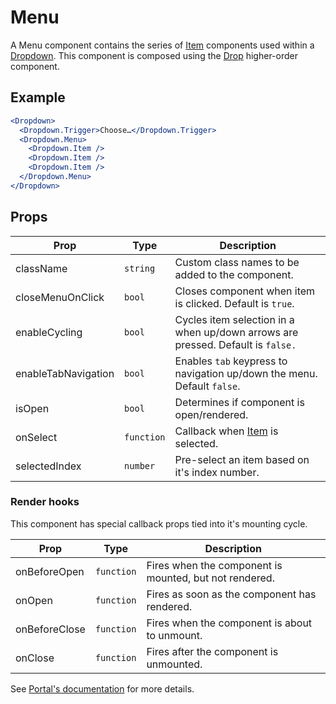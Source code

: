 # Menu

A Menu component contains the series of [Item](../Item) components used within a [Dropdown](./Dropdown.md). This component is composed using the [Drop](../../Drop) higher-order component.

## Example

```jsx
<Dropdown>
  <Dropdown.Trigger>Choose…</Dropdown.Trigger>
  <Dropdown.Menu>
    <Dropdown.Item />
    <Dropdown.Item />
    <Dropdown.Item />
  </Dropdown.Menu>
</Dropdown>
```

## Props

| Prop                | Type       | Description                                                                     |
| ------------------- | ---------- | ------------------------------------------------------------------------------- |
| className           | `string`   | Custom class names to be added to the component.                                |
| closeMenuOnClick    | `bool`     | Closes component when item is clicked. Default is `true`.                       |
| enableCycling       | `bool`     | Cycles item selection in a when up/down arrows are pressed. Default is `false.` |
| enableTabNavigation | `bool`     | Enables `tab` keypress to navigation up/down the menu. Default `false`.         |
| isOpen              | `bool`     | Determines if component is open/rendered.                                       |
| onSelect            | `function` | Callback when [Item](./Item.md) is selected.                                    |
| selectedIndex       | `number`   | Pre-select an item based on it's index number.                                  |

### Render hooks

This component has special callback props tied into it's mounting cycle.

| Prop          | Type       | Description                                            |
| ------------- | ---------- | ------------------------------------------------------ |
| onBeforeOpen  | `function` | Fires when the component is mounted, but not rendered. |
| onOpen        | `function` | Fires as soon as the component has rendered.           |
| onBeforeClose | `function` | Fires when the component is about to unmount.          |
| onClose       | `function` | Fires after the component is unmounted.                |

See [Portal's documentation](../Portal#render-hooks) for more details.
